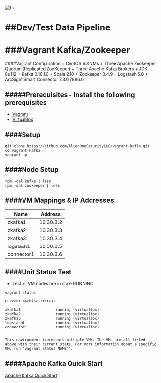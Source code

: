 <img src="https://github.com/AlienOneSecurityLLC/vagrant-kafka/blob/master/images/Kafka-Zookeeper-Pub-Sub.png" alt="hi" class="inline"/>

##Dev/Test Data Pipeline
=========================

###Vagrant Kafka/Zookeeper 
=============
####Vagrant Configuration
    + CentOS 6.8 VMs
    + Three Apache Zookeeper Quorum (Replicated ZooKeeper)
    + Three Apache Kafka Brokers 
    + JDK 8u112
    + Kafka 0.10.1.0 
    + Scala 2.10 
    + Zookeeper 3.4.9 
    + Logstash 5.0
    + ArcSight Smart Connector 7.3.0.7886.0

#####Prerequisites - Install the following prerequisites 
-------------------------
+ [Vagrant](https://www.vagrantup.com/downloads.html)
+ [VirtualBox](https://www.virtualbox.org/wiki/Downloads)

####Setup
-------------------------
```
git clone https://github.com/AlienOneSecurityLLC/vagrant-kafka.git
cd vagrant-kafka 
vagrant up
```
####Node Setup 
--------------------------
```
rpm -qal kafka | less
rpm -qal zookeeper | less
```

####VM Mappings & IP Addresses:
--------------------------

| Name        | Address   | 
|-------------|-----------|
|zkafka1      | 10.30.3.2 | 
|zkafka2      | 10.30.3.3 |
|zkafka3      | 10.30.3.4 |
|logstash1    | 10.30.3.5 |
|connector1   | 10.30.3.6 |


####Unit Status Test 
-------------------------

+ Test all VM nodes are in state RUNNING 

```
vagrant status
```

```
Current machine states:

zkafka1                running (virtualbox)
zkafka2                running (virtualbox)
zkafka3                running (virtualbox)
logstash1              running (virtualbox)
connector1             running (virtualbox)


This environment represents multiple VMs. The VMs are all listed
above with their current state. For more information about a specific
VM, run 'vagrant status NAME''.
```
####Apache Kafka Quick Start 
---------------------------
[Apache Kafka Quick Start](https://kafka.apache.org/documentation#quickstart_createtopic)
